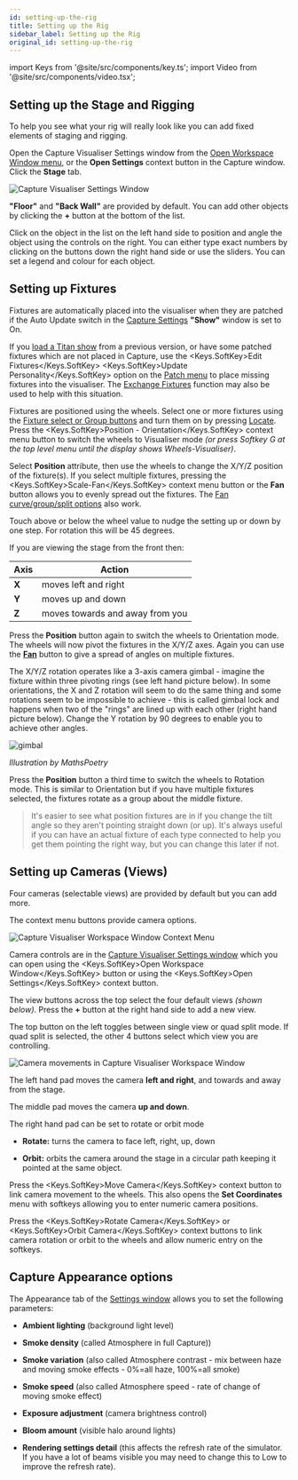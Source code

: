 ```yaml
---
id: setting-up-the-rig
title: Setting up the Rig
sidebar_label: Setting up the Rig
original_id: setting-up-the-rig
---
```


import Keys from '@site/src/components/key.ts';
import Video from '@site/src/components/video.tsx';

Setting up the Stage and Rigging
--------------------------------

To help you see what your rig will really look like you can add fixed
elements of staging and rigging.

Open the Capture Visualiser Settings window from the [Open Workspace
Window menu](../titan-basics/workspace-windows.md#shortcuts-to-open-workspace-windows), or the <strong>Open Settings</strong> context button in the Capture window.
Click the <strong>Stage</strong> tab.

![Capture Visualiser Settings Window](/docs/images/Capture-Visualiser-Settings-Window.png)

<strong>"Floor"</strong> and <strong>"Back Wall"</strong> are provided by default. You can add other
objects by clicking the <strong>+</strong> button at the bottom of the list.

Click on the object in the list on the left hand side to position and
angle the object using the controls on the right. You can either type
exact numbers by clicking on the buttons down the right hand side or use
the sliders. You can set a legend and colour for each object.

Setting up Fixtures
-------------------

Fixtures are automatically placed into the visualiser when they are
patched if the Auto Update switch in the [Capture Settings](#setting-up-the-stage-and-rigging) <strong>"Show"</strong> window
is set to On.

If you [load a Titan show](../titan-basics/loading-and-saving-shows.md#loading-a-show) from a previous version, or have some patched
fixtures which are not placed in Capture, use the <Keys.SoftKey>Edit Fixtures</Keys.SoftKey>
<Keys.SoftKey>Update Personality</Keys.SoftKey> option on the [Patch menu](../patching/changing-the-patch.md#patch-view) to place missing
fixtures into the visualiser. The [Exchange Fixtures](../patching/changing-the-patch.md#exchange-mapping) function may also be
used to help with this situation.

Fixtures are positioned using the wheels. Select one or more fixtures
using the [Fixture select or Group buttons](../controlling-fixtures/using-the-select-buttons-and-wheels.md#selecting-fixtures-and-dimmers-for-control) and turn them on by pressing
[Locate](../controlling-fixtures/using-the-select-buttons-and-wheels.md#setting-fixtures-to-a-start-position-locate). Press the <Keys.SoftKey>Position - Orientation</Keys.SoftKey> context menu button to
switch the wheels to Visualiser mode *(or press Softkey G at the top
level menu until the display shows Wheels-Visualiser)*.

Select <strong>Position</strong> attribute, then use the wheels to change the X/Y/Z
position of the fixture(s). If you select multiple fixtures, pressing
the <Keys.SoftKey>Scale-Fan</Keys.SoftKey> context menu button or the <strong>Fan</strong> button allows you to
evenly spread out the fixtures. The [Fan curve/group/split options](../controlling-fixtures/using-the-select-buttons-and-wheels.md#fan-mode) also
work.

Touch above or below the wheel value to nudge the setting up or down by
one step. For rotation this will be 45 degrees.

If you are viewing the stage from the front then:

Axis | Action
---|---
<strong>X</strong> | moves left and right
<strong>Y</strong> | moves up and down
<strong>Z</strong> | moves towards and away from you

Press the <strong>Position</strong> button again to switch the wheels to Orientation
mode. The wheels will now pivot the fixtures in the X/Y/Z axes. Again
you can use the [<strong>Fan</strong>](../controlling-fixtures/using-the-select-buttons-and-wheels.md#fan-mode) button to give a spread of angles on multiple
fixtures.

The X/Y/Z rotation operates like a 3-axis camera gimbal - imagine the
fixture within three pivoting rings (see left hand picture below). In
some orientations, the X and Z rotation will seem to do the same thing
and some rotations seem to be impossible to achieve - this is called
gimbal lock and happens when two of the "rings" are lined up with each
other (right hand picture below). Change the Y rotation by 90 degrees to
enable you to achieve other angles.

![gimbal](/docs/images/Gimbal.jpeg)


*Illustration by MathsPoetry*

Press the <strong>Position</strong> button a third time to switch the wheels to Rotation
mode. This is similar to Orientation but if you have multiple fixtures
selected, the fixtures rotate as a group about the middle fixture.

>It's easier to see what position fixtures are in if you change the tilt angle so they aren't pointing straight down (or up). It's always useful if you can have an actual fixture of each type connected to help you get them pointing the right way, but you can change this later if not.

Setting up Cameras (Views)
--------------------------

Four cameras (selectable views) are provided by default but you can add
more.

The context menu buttons provide camera options.

![Capture Visualiser Workspace Window Context Menu](/docs/images/Capture-Visualiser-Workspace-Window-Context-Menu.png)

Camera controls are in the [Capture Visualiser Settings window](#setting-up-the-stage-and-rigging) which you
can open using the <Keys.SoftKey>Open Workspace Window</Keys.SoftKey> button or using the <Keys.SoftKey>Open
Settings</Keys.SoftKey> context button.

The view buttons across the top select the four default views *(shown below)*. Press the
<strong>+</strong> button at the right hand side to add a new view.

The top button on the left toggles between single view or quad split
mode. If quad split is selected, the other 4 buttons select which view
you are controlling.

![Camera movements in Capture Visualiser Workspace Window](/docs/images/Camera-movements-in-Capture-Visualiser-Workspace-Window.png)

The left hand pad moves the camera <strong>left and right</strong>, and towards and away
from the stage.

The middle pad moves the camera <strong>up and down</strong>.

The right hand pad can be set to rotate or orbit mode

-   <strong>Rotate:</strong> turns the camera to face left, right, up, down

-   <strong>Orbit:</strong> orbits the camera around the stage in a circular path keeping
    it pointed at the same object.

Press the <Keys.SoftKey>Move Camera</Keys.SoftKey> context button to link camera movement to the
wheels. This also opens the <strong>Set Coordinates</strong> menu with softkeys allowing
you to enter numeric camera positions.

Press the <Keys.SoftKey>Rotate Camera</Keys.SoftKey> or <Keys.SoftKey>Orbit Camera</Keys.SoftKey> context buttons to link
camera rotation or orbit to the wheels and allow numeric entry on the
softkeys.

Capture Appearance options
--------------------------

The Appearance tab of the [Settings window](#setting-up-the-stage-and-rigging) allows you to set the
following parameters:

- <strong>Ambient lighting</strong> (background light level)

- <strong>Smoke density</strong> (called Atmosphere in full Capture))

- <strong>Smoke variation</strong> (also called Atmosphere contrast - mix between haze
    and moving smoke effects - 0%=all haze, 100%=all smoke)

- <strong>Smoke speed</strong> (also called Atmosphere speed - rate of change of moving
    smoke effect)

- <strong>Exposure adjustment</strong> (camera brightness control)

- <strong>Bloom amount</strong> (visible halo around lights)

- <strong>Rendering settings detail</strong> (this affects the refresh rate of the
    simulator. If you have a lot of beams visible you may need to change
    this to Low to improve the refresh rate).